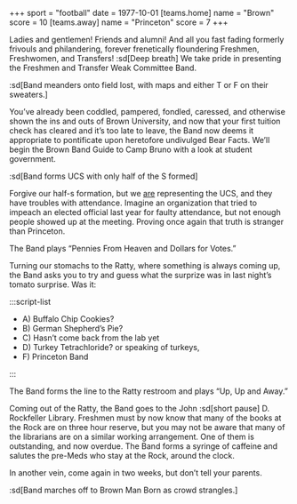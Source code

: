 +++
sport = "football"
date = 1977-10-01
[teams.home]
name = "Brown"
score = 10
[teams.away]
name = "Princeton"
score = 7
+++

Ladies and gentlemen! Friends and alumni! And all you fast fading formerly frivouls and philandering, forever frenetically floundering Freshmen, Freshwomen, and Transfers! :sd[Deep breath] We take pride in presenting the Freshmen and Transfer Weak Committee Band.

:sd[Band meanders onto field lost, with maps and either T or F on their sweaters.]

You’ve already been coddled, pampered, fondled, caressed, and otherwise shown the ins and outs of Brown University, and now that your first tuition check has cleared and it’s too late to leave, the Band now deems it appropriate to pontificate upon heretofore undivulged Bear Facts. We’ll begin the Brown Band Guide to Camp Bruno with a look at student government.

:sd[Band forms UCS with only half of the S formed]

Forgive our half-s formation, but we <u>are</u> representing the UCS, and they have troubles with attendance. Imagine an organization that tried to impeach an elected official last year for faulty attendance, but not enough people showed up at the meeting. Proving once again that truth is stranger than Princeton.

The Band plays “Pennies From Heaven and Dollars for Votes.”

Turning our stomachs to the Ratty, where something is always coming up, the Band asks you to try and guess what the surprize was in last night’s tomato surprise. Was it:

:::script-list

- A) Buffalo Chip Cookies?
- B) German Shepherd’s Pie?
- C) Hasn’t come back from the lab yet
- D) Turkey Tetrachloride? or speaking of turkeys,
- F) Princeton Band

:::

The Band forms the line to the Ratty restroom and plays “Up, Up and Away.”

Coming out of the Ratty, the Band goes to the John :sd[short pause] D. Rockfeller Library. Freshmen must by now know that many of the books at the Rock are on three hour reserve, but you may not be aware that many of the librarians are on a similar working arrangement. One of them is outstanding, and now overdue. The Band forms a syringe of caffeine and salutes the pre-Meds who stay at the Rock, around the clock.

In another vein, come again in two weeks, but don’t tell your parents.

:sd[Band marches off to Brown Man Born as crowd strangles.]
